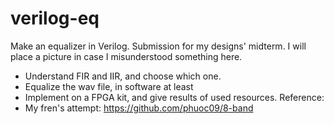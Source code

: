 # verilog-eq
Make an equalizer in Verilog. Submission for my designs' midterm.
I will place a picture in case I misunderstood something here.
- Understand FIR and IIR, and choose which one.
- Equalize the wav file, in software at least
- Implement on a FPGA kit, and give results of used resources.
Reference:
- My fren's attempt: https://github.com/phuoc09/8-band
